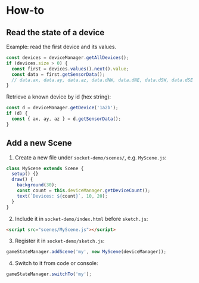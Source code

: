 # How-to

## Read the state of a device

Example: read the first device and its values.

```js
const devices = deviceManager.getAllDevices();
if (devices.size > 0) {
  const first = devices.values().next().value;
  const data = first.getSensorData();
  // data.ax, data.ay, data.az, data.dNW, data.dNE, data.dSW, data.dSE
}
```

Retrieve a known device by id (hex string):

```js
const d = deviceManager.getDevice('1a2b');
if (d) {
  const { ax, ay, az } = d.getSensorData();
}
```

## Add a new Scene

1. Create a new file under `socket-demo/scenes/`, e.g. `MyScene.js`:

```js
class MyScene extends Scene {
  setup() {}
  draw() {
    background(30);
    const count = this.deviceManager.getDeviceCount();
    text(`Devices: ${count}`, 10, 20);
  }
}
```

2. Include it in `socket-demo/index.html` before `sketch.js`:

```html
<script src="scenes/MyScene.js"></script>
```

3. Register it in `socket-demo/sketch.js`:

```js
gameStateManager.addScene('my', new MyScene(deviceManager));
```

4. Switch to it from code or console:

```js
gameStateManager.switchTo('my');
```
